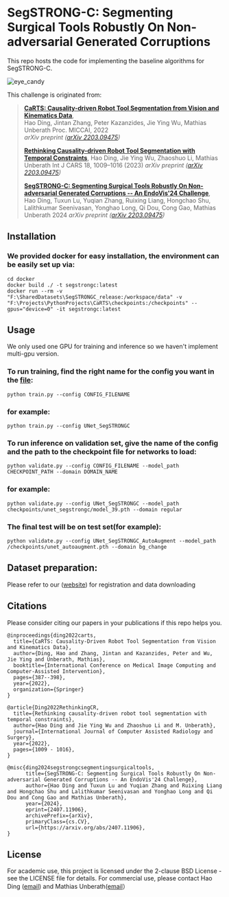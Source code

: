 # SegSTRONG-C: Segmenting Surgical Tools Robustly On Non-adversarial Generated Corruptions

This repo hosts the code for implementing the baseline algorithms for SegSTRONG-C.

![eye_candy](img/eye_candy_2.png)

This challenge is originated from:
> [**CaRTS: Causality-driven Robot Tool Segmentation from Vision and Kinematics Data**](https://link.springer.com/chapter/10.1007/978-3-031-16449-1_37),            
> Hao Ding, Jintan Zhang, Peter Kazanzides, Jie Ying Wu, Mathias Unberath 
> Proc. MICCAI, 2022  
> *arXiv preprint ([arXiv 2203.09475](https://arxiv.org/abs/2203.09475))*
>
> [**Rethinking Causality-driven Robot Tool Segmentation with Temporal Constraints**](https://link.springer.com/article/10.1007/s11548-023-02872-8),
> Hao Ding, Jie Ying Wu, Zhaoshuo Li, Mathias Unberath
> Int J CARS 18, 1009–1016 (2023)
> *arXiv preprint ([arXiv 2203.09475](https://arxiv.org/abs/2212.00072))*
>
> [**SegSTRONG-C: Segmenting Surgical Tools Robustly On Non-adversarial Generated Corruptions -- An EndoVis'24 Challenge**](https://arxiv.org/abs/2407.11906),
> Hao Ding, Tuxun Lu, Yuqian Zhang, Ruixing Liang, Hongchao Shu, Lalithkumar Seenivasan, Yonghao Long, Qi Dou, Cong Gao, Mathias Unberath
> 2024
> *arXiv preprint ([arXiv 2203.09475](https://arxiv.org/abs/2407.11906))*

## Installation

### We provided docker for easy installation, the environment can be easily set up via:

```shell
cd docker
docker build ./ -t segstrongc:latest
docker run --rm -v "F:\SharedDatasets\SegSTRONGC_release:/workspace/data" -v "F:\Projects\PythonProjects\CaRTS\checkpoints:/checkpoints" --gpus="device=0" -it segstrongc:latest
```

## Usage

We only used one GPU for training and inference so we haven't implement multi-gpu version.

### To run training, find the right name for the config you want in the [file](config/__init__.py):

    python train.py --config CONFIG_FILENAME

### for example:

```shell
python train.py --config UNet_SegSTRONGC
```

### To run inference on validation set, give the name of the config and the path to the checkpoint file for networks to load:

    python validate.py --config CONFIG_FILENAME --model_path CHECKPOINT_PATH --domain DOMAIN_NAME

### for example:

    python validate.py --config UNet_SegSTRONGC --model_path checkpoints/unet_segstrongc/model_39.pth --domain regular

### The final test will be on test set(for example):

```shell
python validate.py --config UNet_SegSTRONGC_AutoAugment --model_path /checkpoints/unet_autoaugment.pth --domain bg_change
```

## Dataset preparation:

Please refer to our ([website](segstrongc.cs.jhu.edu)) for registration and data downloading

## Citations
Please consider citing our papers in your publications if this repo helps you. 
```
@inproceedings{ding2022carts,
  title={CaRTS: Causality-Driven Robot Tool Segmentation from Vision and Kinematics Data},
  author={Ding, Hao and Zhang, Jintan and Kazanzides, Peter and Wu, Jie Ying and Unberath, Mathias},
  booktitle={International Conference on Medical Image Computing and Computer-Assisted Intervention},
  pages={387--398},
  year={2022},
  organization={Springer}
}

@article{Ding2022RethinkingCR,
  title={Rethinking causality-driven robot tool segmentation with temporal constraints},
  author={Hao Ding and Jie Ying Wu and Zhaoshuo Li and M. Unberath},
  journal={International Journal of Computer Assisted Radiology and Surgery},
  year={2022},
  pages={1009 - 1016},
}

@misc{ding2024segstrongcsegmentingsurgicaltools,
      title={SegSTRONG-C: Segmenting Surgical Tools Robustly On Non-adversarial Generated Corruptions -- An EndoVis'24 Challenge}, 
      author={Hao Ding and Tuxun Lu and Yuqian Zhang and Ruixing Liang and Hongchao Shu and Lalithkumar Seenivasan and Yonghao Long and Qi Dou and Cong Gao and Mathias Unberath},
      year={2024},
      eprint={2407.11906},
      archivePrefix={arXiv},
      primaryClass={cs.CV},
      url={https://arxiv.org/abs/2407.11906}, 
}
```

## License
For academic use, this project is licensed under the 2-clause BSD License - see the LICENSE file for details. For commercial use, please contact Hao Ding ([email](mailto:hding15@jhu.edu)) and Mathias Unberath([email](mailto:unberath@jhu.edu)）
